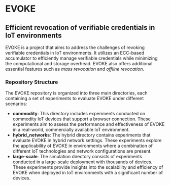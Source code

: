 # EVOKE
## Efficient revocation of verifiable credentials in IoT environments

EVOKE is a project that aims to address the challenges of revoking verifiable credentials in IoT environments. It utilizes an ECC-based accumulator to efficiently manage verifiable credentials while minimizing the computational and storage overhead. EVOKE also offers additional essential features such as *mass revocation* and *offline revocation*.

### Repository Structure
The EVOKE repository is organized into three main directories, each containing a set of experiments to evaluate EVOKE under different scenarios:

* **commodity**: This directory includes experiments conducted on commodity IoT devices that support a browser connection. These experiments aim to assess the performance and effectiveness of EVOKE in a real-world, commercially available IoT environment.
* **hybrid_networks**: The hybrid directory contains experiments that evaluate EVOKE in hybrid network settings. These experiments explore the applicability of EVOKE in environments where a combination of different IoT technologies and network configurations are present.
* **large-scale**: The simulation directory consists of experiments conducted in a large-scale deployment with thousands of devices. These experiments provide insights into the scalability and efficiency of EVOKE when deployed in IoT environments with a significant number of devices.

